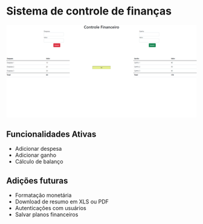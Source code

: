 # Sistema de controle de finanças

![alt text](https://github.com/andreolv/financeiro/blob/master/img/system.PNG)

## Funcionalidades Ativas
- Adicionar despesa
- Adicionar ganho
- Cálculo de balanço

## Adições futuras
- Formatação monetária
- Download de resumo em XLS ou PDF
- Autenticações com usuários
- Salvar planos financeiros
